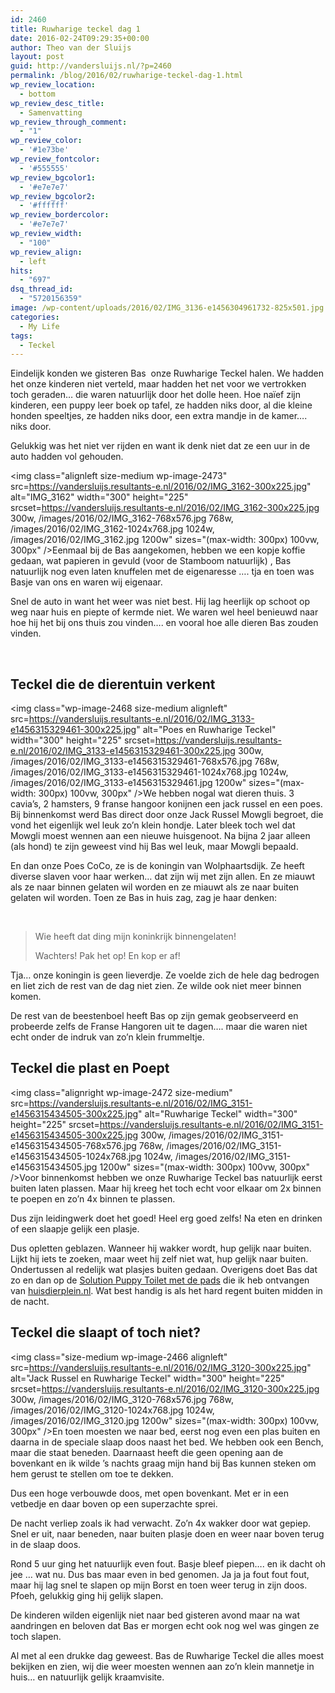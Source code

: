```yaml
---
id: 2460
title: Ruwharige teckel dag 1
date: 2016-02-24T09:29:35+00:00
author: Theo van der Sluijs
layout: post
guid: http://vandersluijs.nl/?p=2460
permalink: /blog/2016/02/ruwharige-teckel-dag-1.html
wp_review_location:
  - bottom
wp_review_desc_title:
  - Samenvatting
wp_review_through_comment:
  - "1"
wp_review_color:
  - '#1e73be'
wp_review_fontcolor:
  - '#555555'
wp_review_bgcolor1:
  - '#e7e7e7'
wp_review_bgcolor2:
  - '#ffffff'
wp_review_bordercolor:
  - '#e7e7e7'
wp_review_width:
  - "100"
wp_review_align:
  - left
hits:
  - "697"
dsq_thread_id:
  - "5720156359"
image: /wp-content/uploads/2016/02/IMG_3136-e1456304961732-825x501.jpg
categories:
  - My Life
tags:
  - Teckel
---
```

Eindelijk konden we gisteren Bas  onze Ruwharige Teckel halen. We hadden het onze kinderen niet verteld, maar hadden het net voor we vertrokken toch geraden&#8230; die waren natuurlijk door het dolle heen. Hoe naïef zijn kinderen, een puppy leer boek op tafel, ze hadden niks door, al die kleine honden speeltjes, ze hadden niks door, een extra mandje in de kamer&#8230;. niks door.

Gelukkig was het niet ver rijden en want ik denk niet dat ze een uur in de auto hadden vol gehouden.<!--more-->

<img class="alignleft size-medium wp-image-2473" src=https://vandersluijs.resultants-e.nl/2016/02/IMG_3162-300x225.jpg" alt="IMG_3162" width="300" height="225" srcset=https://vandersluijs.resultants-e.nl/2016/02/IMG_3162-300x225.jpg 300w, /images/2016/02/IMG_3162-768x576.jpg 768w, /images/2016/02/IMG_3162-1024x768.jpg 1024w, /images/2016/02/IMG_3162.jpg 1200w" sizes="(max-width: 300px) 100vw, 300px" />Eenmaal bij de Bas aangekomen, hebben we een kopje koffie gedaan, wat papieren in gevuld (voor de Stamboom natuurlijk) , Bas natuurlijk nog even laten knuffelen met de eigenaresse &#8230;. tja en toen was Basje van ons en waren wij eigenaar.

Snel de auto in want het weer was niet best. Hij lag heerlijk op schoot op weg naar huis en piepte of kermde niet. We waren wel heel benieuwd naar hoe hij het bij ons thuis zou vinden&#8230;. en vooral hoe alle dieren Bas zouden vinden.

&nbsp;

## Teckel die de dierentuin verkent

<img class="wp-image-2468 size-medium alignleft" src=https://vandersluijs.resultants-e.nl/2016/02/IMG_3133-e1456315329461-300x225.jpg" alt="Poes en Ruwharige Teckel" width="300" height="225" srcset=https://vandersluijs.resultants-e.nl/2016/02/IMG_3133-e1456315329461-300x225.jpg 300w, /images/2016/02/IMG_3133-e1456315329461-768x576.jpg 768w, /images/2016/02/IMG_3133-e1456315329461-1024x768.jpg 1024w, /images/2016/02/IMG_3133-e1456315329461.jpg 1200w" sizes="(max-width: 300px) 100vw, 300px" />We hebben nogal wat dieren thuis. 3 cavia&#8217;s, 2 hamsters, 9 franse hangoor konijnen een jack russel en een poes. Bij binnenkomst werd Bas direct door onze Jack Russel Mowgli begroet, die vond het eigenlijk wel leuk zo&#8217;n klein hondje. Later bleek toch wel dat Mowgli moest wennen aan een nieuwe huisgenoot. Na bijna 2 jaar alleen (als hond) te zijn geweest vind hij Bas wel leuk, maar Mowgli bepaald.

En dan onze Poes CoCo, ze is de koningin van Wolphaartsdijk. Ze heeft diverse slaven voor haar werken&#8230; dat zijn wij met zijn allen. En ze miauwt als ze naar binnen gelaten wil worden en ze miauwt als ze naar buiten gelaten wil worden. Toen ze Bas in huis zag, zag je haar denken:

&nbsp;

> Wie heeft dat ding mijn koninkrijk binnengelaten!
> 
> Wachters! Pak het op! En kop er af!

Tja&#8230; onze koningin is geen lieverdje. Ze voelde zich de hele dag bedrogen en liet zich de rest van de dag niet zien. Ze wilde ook niet meer binnen komen.

De rest van de beestenboel heeft Bas op zijn gemak geobserveerd en probeerde zelfs de Franse Hangoren uit te dagen&#8230;. maar die waren niet echt onder de indruk van zo&#8217;n klein frummeltje.

## Teckel die plast en Poept

<img class="alignright wp-image-2472 size-medium" src=https://vandersluijs.resultants-e.nl/2016/02/IMG_3151-e1456315434505-300x225.jpg" alt="Ruwharige Teckel" width="300" height="225" srcset=https://vandersluijs.resultants-e.nl/2016/02/IMG_3151-e1456315434505-300x225.jpg 300w, /images/2016/02/IMG_3151-e1456315434505-768x576.jpg 768w, /images/2016/02/IMG_3151-e1456315434505-1024x768.jpg 1024w, /images/2016/02/IMG_3151-e1456315434505.jpg 1200w" sizes="(max-width: 300px) 100vw, 300px" />Voor binnenkomst hebben we onze Ruwharige Teckel bas natuurlijk eerst buiten laten plassen. Maar hij kreeg het toch echt voor elkaar om 2x binnen te poepen en zo&#8217;n 4x binnen te plassen.

Dus zijn leidingwerk doet het goed! Heel erg goed zelfs! Na eten en drinken of een slaapje gelijk een plasje.

Dus opletten geblazen. Wanneer hij wakker wordt, hup gelijk naar buiten. Lijkt hij iets te zoeken, maar weet hij zelf niet wat, hup gelijk naar buiten. Ondertussen al redelijk wat plasjes buiten gedaan. Overigens doet Bas dat zo en dan op de <a href="https://ds1.nl/c/?wi=245932&si=3370&li=1161232&ws=&dl=hond%2Fhondentoilet%2Fsimple-solution-puppy-toilet%2FG37_H175_C1059_P965390%2F" target="_blank" rel="nofollow">Solution Puppy Toilet met de pads</a> die ik heb ontvangen van <a href="http://huisdierplein.nl" target="_blank">huisdierplein.nl</a>. Wat best handig is als het hard regent buiten midden in de nacht.

## Teckel die slaapt of toch niet?

<img class="size-medium wp-image-2466 alignleft" src=https://vandersluijs.resultants-e.nl/2016/02/IMG_3120-300x225.jpg" alt="Jack Russel en Ruwharige Teckel" width="300" height="225" srcset=https://vandersluijs.resultants-e.nl/2016/02/IMG_3120-300x225.jpg 300w, /images/2016/02/IMG_3120-768x576.jpg 768w, /images/2016/02/IMG_3120-1024x768.jpg 1024w, /images/2016/02/IMG_3120.jpg 1200w" sizes="(max-width: 300px) 100vw, 300px" />En toen moesten we naar bed, eerst nog even een plas buiten en daarna in de speciale slaap doos naast het bed. We hebben ook een Bench, maar die staat beneden. Daarnaast heeft die geen opening aan de bovenkant en ik wilde &#8217;s nachts graag mijn hand bij Bas kunnen steken om hem gerust te stellen om toe te dekken.

Dus een hoge verbouwde doos, met open bovenkant. Met er in een vetbedje en daar boven op een superzachte sprei.

De nacht verliep zoals ik had verwacht. Zo&#8217;n 4x wakker door wat gepiep. Snel er uit, naar beneden, naar buiten plasje doen en weer naar boven terug in de slaap doos.

Rond 5 uur ging het natuurlijk even fout. Basje bleef piepen&#8230;. en ik dacht oh jee &#8230; wat nu. Dus bas maar even in bed genomen. Ja ja ja fout fout fout, maar hij lag snel te slapen op mijn Borst en toen weer terug in zijn doos. Pfoeh, gelukkig ging hij gelijk slapen.

De kinderen wilden eigenlijk niet naar bed gisteren avond maar na wat aandringen en beloven dat Bas er morgen echt ook nog wel was gingen ze toch slapen.

Al met al een drukke dag geweest. Bas de Ruwharige Teckel die alles moest bekijken en zien, wij die weer moesten wennen aan zo&#8217;n klein mannetje in huis&#8230; en natuurlijk gelijk kraamvisite.
